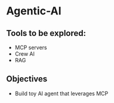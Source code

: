 # Agentic-AI

## Tools to be explored:
- MCP servers
- Crew AI
- RAG

## Objectives
- Build toy AI agent that leverages MCP

